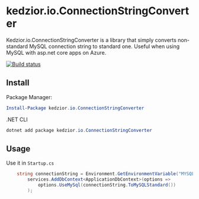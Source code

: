 # kedzior.io.ConnectionStringConverter

Kedzior.io.ConnectionStringConverter is a library that simply converts non-standard MySQL connection string to standard one. Useful when using MySQL with asp.net core apps on Azure.

[![Build status](https://ci.appveyor.com/api/github/webhook?id=t9a89lywnuu1sj1r/branch/master?svg=true)](https://ci.appveyor.com/project/kedzior-io/kedzior-io-connectionstringconverter/branch/master)

## Install

Package Manager:
```powershell
Install-Package kedzior.io.ConnectionStringConverter
```

.NET CLI
```powershell
dotnet add package kedzior.io.ConnectionStringConverter
```

## Usage

Use it in `Startup.cs`

```csharp
	string connectionString = Environment.GetEnvironmentVariable("MYSQLCONNSTR_localdb");
		services.AddDbContext<ApplicationDbContext>(options =>  
			options.UseMySql(connectionString.ToMySQLStandard())
		);
```
